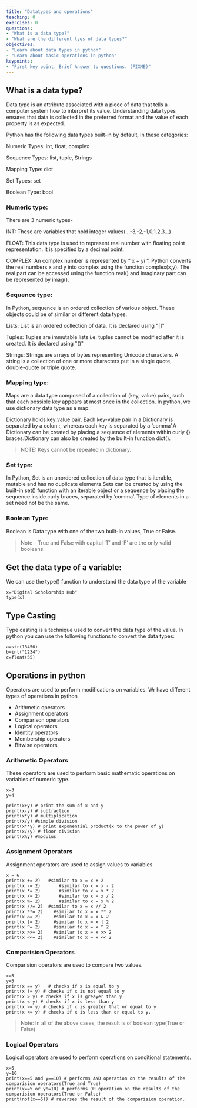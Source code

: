 ```yaml
---
title: "Datatypes and operations"
teaching: 0
exercises: 0
questions:
- "What is a data type?"
- "What are the different tyes of data types?"
objectives:
- "Learn about data types in python"
- "Learn about basic operations in python"
keypoints:
- "First key point. Brief Answer to questions. (FIXME)"
---
```


## What is a data type?
Data type is an attribute associated with a piece of data that tells a computer system how to interpret its value. Understanding data types ensures that data is collected in the preferred format and the value of each property is as expected.

Python has the following data types built-in by default, in these categories:


Numeric Types:	int, float, complex


Sequence Types:	list, tuple, Strings


Mapping Type:	dict


Set Types:	set


Boolean Type:	bool




### Numeric type:


There are 3 numeric types-


INT: These are variables that hold integer values(...-3,-2,-1,0,1,2,3...)


FLOAT: This data type is used to represent real number with floating point representation. It is specified by a decimal point. 


COMPLEX: An complex number is represented by “ x + yi “. Python converts the real numbers x and y into complex using the function complex(x,y). The real part can be accessed using the function real() and imaginary part can be represented by imag().




### Sequence type:
In Python, sequence is an ordered collection of various object. These objects could be of similar or different data types. 


Lists:
List is an ordered collection of data. It is declared using "[]"


Tuples:
Tuples are immutable lists i.e. tuples cannot be modified after it is created. It is declared using "()"


Strings:
Strings are arrays of bytes representing Unicode characters. A string is a collection of one or more characters put in a single quote, double-quote or triple quote.



### Mapping type:


Maps are a data type composed of a collection of (key, value) pairs, such that each possible key appears at most once in the collection. In python, we use dictionary data type as a map. 

Dictionary holds key:value pair. Each key-value pair in a Dictionary is separated by a colon :, whereas each key is separated by a ‘comma’.A Dictionary can be created by placing a sequence of elements within curly {} braces.Dictionary can also be created by the built-in function dict().


> NOTE: Keys cannot be repeated in dictionary.





### Set type:


In Python, Set is an unordered collection of data type that is iterable, mutable and has no duplicate elements.Sets can be created by using the built-in set() function with an iterable object or a sequence by placing the sequence inside curly braces, separated by ‘comma’. Type of elements in a set need not be the same.

### Boolean Type:


Boolean is Data type with one of the two built-in values, True or False.
> Note – True and False with capital ‘T’ and ‘F’ are the only valid booleans.












## Get the data type of a variable:
We can use the type() function to understand the data type of the variable
~~~
x="Digital Scholorship Hub"
type(x)
~~~
## Type Casting
Type casting is a technique used to convert the data type of the value. In python you can use the following functions to convert the data types:
~~~
a=str(13456)
b=int("1234")
c=float(55)
~~~


## Operations in python

Operators are used to perform modifications on variables. Wr have different types of operations in python 
- Arithmetic operators
- Assignment operators
- Comparison operators
- Logical operators
- Identity operators
- Membership operators
- Bitwise operators

### Arithmetic Operators

These operators are used to perform basic mathematic operations on variables of numeric type.

~~~
x=3
y=4

print(x+y) # print the sum of x and y
print(x-y) # subtraction
print(x*y) # multiplication
print(x/y) #simple division
print(x**y) # print exponential product(x to the power of y)
print(x//y) # floor division
print(x%y) #modulus
~~~

### Assignment Operators
Assignment operators are used to assign values to variables.
~~~
x = 6	
print(x += 2)	#similar to x = x + 2	
print(x -= 2)		#similar to x = x - 2	
print(x *= 2)		#similar to x = x * 2	
print(x /= 2)		#similar to x = x / 2	
print(x %= 2)		#similar to x = x % 2	
print(x //= 2)	#similar to x = x // 2	
print(x **= 2)	  #similar to x = x ** 2	
print(x &= 2)	  #similar to x = x & 2	
print(x |= 2)	  #similar to x = x | 2	
print(x ^= 2)	  #similar to x = x ^ 2	
print(x >>= 2)	  #similar to x = x >> 2	
print(x <<= 2)	  #similar to x = x << 2
~~~

### Comparision Operators
Comparision operators are used to compare two values.

~~~
x=5
y=5
print(x == y)	# checks if x is equal to y
print(x != y) # checks if x is not equal to y	
print(x > y) # checks if x is greayer than y	
print(x < y) # checks if x is less than y	
print(x >= y) # checks if x is greater that or equal to y
print(x <= y) # checks if x is less than or equal to y.
~~~

> Note: In all of the above cases, the result is of boolean type(True or False)


### Logical Operators
Logical operators are used to perform operations on conditional statements.

~~~
x=5
y=10
print(x==5 and y==10) # performs AND operation on the results of the comparision operators(True and True)
print(x==5 or y!=10) # performs OR operation on the results of the comparision operators(True or False)
print(not(x==5)) # reverses the result of the comparision operation.

~~~

